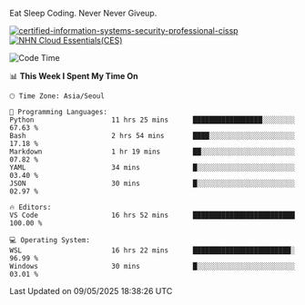 Eat Sleep Coding.
Never Never Giveup.

[![certified-information-systems-security-professional-cissp](https://github.com/user-attachments/assets/d259884f-7f9a-4d80-a663-6968ead7464a)](https://www.credly.com/badges/f394a010-85a0-450b-9136-8043af01d71c/public_url)
[![NHN Cloud Essentials(CES)](https://github.com/user-attachments/assets/f405dcae-c923-424d-927f-e993bac10fa9)](https://www.nhncloud.com/kr/edu/certification/search)


<!--START_SECTION:waka-->
![Code Time](http://img.shields.io/badge/Code%20Time-4%2C156%20hrs%2027%20mins-blue)

📊 **This Week I Spent My Time On** 

```text
🕑︎ Time Zone: Asia/Seoul

💬 Programming Languages: 
Python                   11 hrs 25 mins      █████████████████░░░░░░░░   67.63 % 
Bash                     2 hrs 54 mins       ████░░░░░░░░░░░░░░░░░░░░░   17.18 % 
Markdown                 1 hr 19 mins        ██░░░░░░░░░░░░░░░░░░░░░░░   07.82 % 
YAML                     34 mins             █░░░░░░░░░░░░░░░░░░░░░░░░   03.40 % 
JSON                     30 mins             █░░░░░░░░░░░░░░░░░░░░░░░░   02.97 % 

🔥 Editors: 
VS Code                  16 hrs 52 mins      █████████████████████████   100.00 % 

💻 Operating System: 
WSL                      16 hrs 22 mins      ████████████████████████░   96.99 % 
Windows                  30 mins             █░░░░░░░░░░░░░░░░░░░░░░░░   03.01 % 
```


 Last Updated on 09/05/2025 18:38:26 UTC
<!--END_SECTION:waka-->
